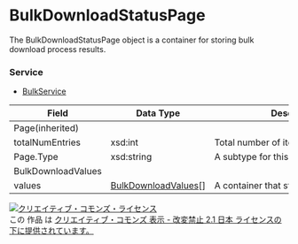 # BulkDownloadStatusPage
The BulkDownloadStatusPage object is a container for storing bulk download process results.
### Service
+ [BulkService](../services/BulkService.md)

| Field | Data Type | Description | 
|---|---|---|
| Page(inherited)|||
| totalNumEntries| xsd:int| Total number of items to be retrieved.  |
| Page.Type| xsd:string| A subtype for this page instance. |
| BulkDownloadValues|||
| values| <a href="./BulkDownloadValues.md%0D%0A">BulkDownloadValues</a>[]| A container that stores process results. |
<a rel="license" href="http://creativecommons.org/licenses/by-nd/2.1/jp/"><img alt="クリエイティブ・コモンズ・ライセンス" style="border-width:0" src="https://i.creativecommons.org/l/by-nd/2.1/jp/88x31.png" /></a><br />この 作品 は <a rel="license" href="http://creativecommons.org/licenses/by-nd/2.1/jp/">クリエイティブ・コモンズ 表示 - 改変禁止 2.1 日本 ライセンスの下に提供されています。</a>
